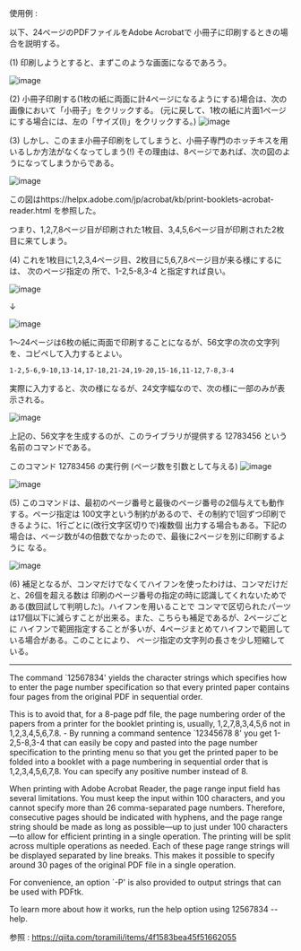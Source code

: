 使用例 : 

以下、24ページのPDFファイルをAdobe Acrobatで 小冊子に印刷するときの場合を説明する。

(1) 印刷しようとすると、まずこのような画面になるであろう。

![image](https://github.com/user-attachments/assets/7cd498ef-da75-4711-b31c-fc604fb655f4)

(2) 小冊子印刷する(1枚の紙に両面に計4ページになるようにする)場合は、次の画像において「小冊子」をクリックする。
(元に戻して、1枚の紙に片面1ページにする場合には、左の「サイズ(I)」をクリックする。)
![image](https://github.com/user-attachments/assets/0768d4ef-2253-4993-a609-6056458bef74)

(3) しかし、このまま小冊子印刷をしてしまうと、小冊子専門のホッチキスを用いるしか方法がなくなってしまう(!) 
その理由は、8ページであれば、次の図のようになってしまうからである。

![image](https://github.com/user-attachments/assets/1b81c031-c1db-4960-9945-5cd3f96ae4b2)

この図はhttps://helpx.adobe.com/jp/acrobat/kb/print-booklets-acrobat-reader.html を参照した。

つまり、1,2,7,8ページ目が印刷された1枚目、3,4,5,6ページ目が印刷された2枚目に来てしまう。

(4) これを1枚目に1,2,3,4ページ目、2枚目に5,6,7,8ページ目が来る様にするには、 次のページ指定の
所で、1-2,5-8,3-4 と指定すれば良い。

![image](https://github.com/user-attachments/assets/12d19e9d-b176-45d7-b768-79c4452aeca4)

↓

![image](https://github.com/user-attachments/assets/199d655e-d56f-46b4-af0f-4a624c15b1b6)

1～24ページは6枚の紙に両面で印刷することになるが、56文字の次の文字列を、コピペして入力するとよい。

```
1-2,5-6,9-10,13-14,17-18,21-24,19-20,15-16,11-12,7-8,3-4
```

実際に入力すると、次の様になるが、24文字幅なので、次の様に一部のみが表示される。  

![image](https://github.com/user-attachments/assets/97a025f0-17fb-4edf-a39f-db734076dcaa)

上記の、56文字を生成するのが、このライブラリが提供する 12783456 という名前のコマンドである。

このコマンド 12783456 の実行例 (ページ数を引数として与える)
![image](https://github.com/user-attachments/assets/02e1932e-ad62-42d4-8328-7d1bd045f27f)

![image](https://github.com/user-attachments/assets/c1d73cc1-eb75-41f8-a66c-2dc507224788)

(5) このコマンドは、最初のページ番号と最後のページ番号の2個与えても動作する。ページ指定は
100文字という制約があるので、その制約で1回ずつ印刷できるように、1行ごとに(改行文字区切りで)複数個
出力する場合もある。下記の場合は、ページ数が4の倍数でなかったので、最後に2ページを別に印刷するように
なる。

![image](https://github.com/user-attachments/assets/261e7714-0163-4e6f-8d92-04cc830dc1b6)

(6) 補足となるが、コンマだけでなくてハイフンを使ったわけは、コンマだけだと、26個を超える数は
印刷のページ番号の指定の時に認識してくれないためである(数回試して判明した)。ハイフンを用いることで
コンマで区切られたパーツは17個以下に減らすことが出来る。また、こちらも補足であるが、2ページごとに
ハイフンで範囲指定することが多いが、4ページまとめてハイフンで範囲している場合がある。このことにより、
ページ指定の文字列の長さを少し短縮している。  



----
The command `12567834' yields the character strings which specifies how to 
enter the page number specification so that every printed paper contains four 
pages from the original PDF in sequential order. 

This is to avoid that, for a 8-page pdf file, the page numbering order
of the papers from a printer for the booklet printing is, usually,
1,2,7,8,3,4,5,6 not in 1,2,3,4,5,6,7.8. - By running a command sentence
`12345678 8' you get 1-2,5-8,3-4 that can easily be copy and pasted 
into the page number specification to the printing menu so that you 
get the printed paper to be folded into a booklet with a page numbering
in sequential order that is 1,2,3,4,5,6,7,8. You can specify any positive 
number instead of 8. 

When printing with Adobe Acrobat Reader, the page range input field has several limitations.
You must keep the input within 100 characters, and you cannot specify more than 26 comma-separated page numbers.
Therefore, consecutive pages should be indicated with hyphens, and the page range string should be made 
as long as possible—up to just under 100 characters—to allow for efficient printing in a single operation.
The printing will be split across multiple operations as needed.
Each of these page range strings will be displayed separated by line breaks.
This makes it possible to specify around 30 pages of the original PDF file in a single operation.

For convenience, an option `-P' is also provided to output strings that can be used with PDFtk.

To learn more about how it works, run the help option using 12567834 --help.

参照 : https://qiita.com/toramili/items/4f1583bea45f51662055
